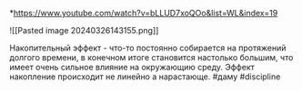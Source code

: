 *https://www.youtube.com/watch?v=bLLUD7xoQOo&list=WL&index=19


![[Pasted image 20240326143155.png]]

Накопительный эффект  - что-то постоянно собирается на протяжений долгого времени, в конечном итоге становится настолько большим, что имеет очень сильное влияние на окружающию среду. Эффект накопление происходит не линейно а нарастающе.
#даму #discipline
